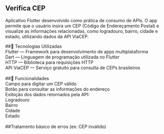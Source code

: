 ## Verifica CEP
Aplicativo Flutter desenvolvido como prática de consumo de APIs. O app permite que o usuário insira um CEP (Código de Endereçamento Postal) e visualize as informações relacionadas, como logradouro, bairro, cidade e estado, utilizando dados da API ViaCEP. <br>

##🔧 Tecnologias Utilizadas<br>
Flutter — Framework para desenvolvimento de apps multiplataforma<br>
Dart — Linguagem de programação utilizada no Flutter<br>
HTTP — Biblioteca para requisições HTTP<br>
API ViaCEP — Serviço gratuito para consulta de CEPs brasileiros<br>
<br>
##📱 Funcionalidades<br>
Campo para digitar um CEP válido<br>
Botão para consultar as informações do endereço<br>
Exibição dos dados retornados pela API:<br>
Logradouro<br>
Bairro<br>
Cidade<br>
Estado<br>
<br>
##Tratamento básico de erros (ex: CEP inválido)<br>
<br>
